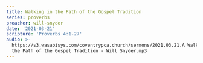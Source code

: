 ```yaml
---
title: Walking in the Path of the Gospel Tradition
series: proverbs
preacher: will-snyder
date: '2021-03-21'
scripture: 'Proverbs 4:1-27'
audio: >-
  https://s3.wasabisys.com/coventrypca.church/sermons/2021.03.21.A Walking in
  the Path of the Gospel Tradition - Will Snyder.mp3
---
```

